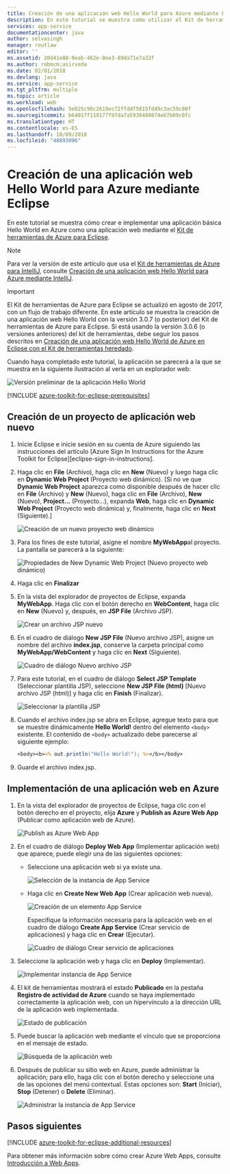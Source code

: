 ```yaml
---
title: Creación de una aplicación web Hello World para Azure mediante Eclipse
description: En este tutorial se muestra cómo utilizar el Kit de herramientas de Azure para Eclipse para crear una aplicación web Hello World para Azure.
services: app-service
documentationcenter: java
author: selvasingh
manager: routlaw
editor: ''
ms.assetid: 20d41e88-9eab-462e-8ee3-89da71e7a33f
ms.author: robmcm;asirveda
ms.date: 02/01/2018
ms.devlang: java
ms.service: app-service
ms.tgt_pltfrm: multiple
ms.topic: article
ms.workload: web
ms.openlocfilehash: 5e025c90c2619ec72ffddf5815fd49c3ac59c00f
ms.sourcegitcommit: b64017f119177f97da7a5930489874e67b09c0fc
ms.translationtype: HT
ms.contentlocale: es-ES
ms.lasthandoff: 10/09/2018
ms.locfileid: "48893096"
---
```

# <a name="create-a-hello-world-web-app-for-azure-using-eclipse"></a>Creación de una aplicación web Hello World para Azure mediante Eclipse

En este tutorial se muestra cómo crear e implementar una aplicación básica Hello World en Azure como una aplicación web mediante el [Kit de herramientas de Azure para Eclipse].

> [!NOTE]
>
> Para ver la versión de este artículo que usa el [Kit de herramientas de Azure para IntelliJ], consulte [Creación de una aplicación web Hello World para Azure mediante IntelliJ][intellij-hello-world].
>

> [!IMPORTANT]
> 
> El Kit de herramientas de Azure para Eclipse se actualizó en agosto de 2017, con un flujo de trabajo diferente. En este artículo se muestra la creación de una aplicación web Hello World con la versión 3.0.7 (o posterior) del Kit de herramientas de Azure para Eclipse. Si está usando la versión 3.0.6 (o versiones anteriores) del kit de herramientas, debe seguir los pasos descritos en [Creación de una aplicación web Hello World de Azure en Eclipse con el Kit de herramientas heredado][Legacy Version].
> 

Cuando haya completado este tutorial, la aplicación se parecerá a la que se muestra en la siguiente ilustración al verla en un explorador web:

![Versión preliminar de la aplicación Hello World][browse-web-app]

[!INCLUDE [azure-toolkit-for-eclipse-prerequisites](../includes/azure-toolkit-for-eclipse-prerequisites.md)]

## <a name="create-a-new-web-app-project"></a>Creación de un proyecto de aplicación web nuevo

1. Inicie Eclipse e inicie sesión en su cuenta de Azure siguiendo las instrucciones del artículo [Azure Sign In Instructions for the Azure Toolkit for Eclipse][eclipse-sign-in-instructions].

1. Haga clic en **File** (Archivo), haga clic en **New** (Nuevo) y luego haga clic en **Dynamic Web Project** (Proyecto web dinámico). [Si no ve que **Dynamic Web Project** aparezca como disponible después de hacer clic en **File** (Archivo) y **New** (Nuevo), haga clic en **File** (Archivo), **New** (Nuevo), **Project...** (Proyecto...), expanda **Web**, haga clic en **Dynamic Web Project** (Proyecto web dinámica) y, finalmente, haga clic en **Next** (Siguiente).]

   ![Creación de un nuevo proyecto web dinámico][file-new-dynamic-web-project]

2. Para los fines de este tutorial, asigne el nombre **MyWebApp**al proyecto. La pantalla se parecerá a la siguiente:
   
   ![Propiedades de New Dynamic Web Project (Nuevo proyecto web dinámico)][dynamic-web-project-properties]

3. Haga clic en **Finalizar**

4. En la vista del explorador de proyectos de Eclipse, expanda **MyWebApp**. Haga clic con el botón derecho en **WebContent**, haga clic en **New** (Nuevo) y, después, en **JSP File** (Archivo JSP).

   ![Crear un archivo JSP nuevo][create-new-jsp-file]

5. En el cuadro de diálogo **New JSP File** (Nuevo archivo JSP), asigne un nombre del archivo **index.jsp**, conserve la carpeta principal como **MyWebApp/WebContent** y haga clic en **Next** (Siguiente).

   ![Cuadro de diálogo Nuevo archivo JSP][new-jsp-file-dialog]

6. Para este tutorial, en el cuadro de diálogo **Select JSP Template** (Seleccionar plantilla JSP), seleccione **New JSP File (html)** [Nuevo archivo JSP (html)] y haga clic en **Finish** (Finalizar).

   ![Seleccionar la plantilla JSP][select-jsp-template]

7. Cuando el archivo index.jsp se abra en Eclipse, agregue texto para que se muestre dinámicamente **Hello World!** dentro del elemento `<body>` existente. El contenido de `<body>` actualizado debe parecerse al siguiente ejemplo:
   
   ```jsp
   <body><b><% out.println("Hello World!"); %></b></body>
   ```

8. Guarde el archivo index.jsp.

## <a name="deploy-your-web-app-to-azure"></a>Implementación de una aplicación web en Azure

1. En la vista del explorador de proyectos de Eclipse, haga clic con el botón derecho en el proyecto, elija **Azure** y **Publish as Azure Web App** (Publicar como aplicación web de Azure).
   
   ![Publish as Azure Web App][publish-as-azure-web-app]

1. En el cuadro de diálogo **Deploy Web App** (Implementar aplicación web) que aparece, puede elegir una de las siguientes opciones:

   * Seleccione una aplicación web si ya existe una.

      ![Selección de la instancia de App Service][select-app-service]

   * Haga clic en **Create New Web App** (Crear aplicación web nueva).

      ![Creación de un elemento App Service][create-app-service]

      Especifique la información necesaria para la aplicación web en el cuadro de diálogo **Create App Service** (Crear servicio de aplicaciones) y haga clic en **Crear** (Ejecutar).

      ![Cuadro de diálogo Crear servicio de aplicaciones][create-app-service-dialog]

1. Seleccione la aplicación web y haga clic en **Deploy** (Implementar).

   ![Implementar instancia de App Service][deploy-app-service]

1. El kit de herramientas mostrará el estado **Publicado** en la pestaña **Registro de actividad de Azure** cuando se haya implementado correctamente la aplicación web, con un hipervínculo a la dirección URL de la aplicación web implementada.

   ![Estado de publicación][publish-status]

1. Puede buscar la aplicación web mediante el vínculo que se proporciona en el mensaje de estado.

   ![Búsqueda de la aplicación web][browse-web-app]

1. Después de publicar su sitio web en Azure, puede administrar la aplicación; para ello, haga clic con el botón derecho y seleccione una de las opciones del menú contextual. Estas opciones son: **Start** (Iniciar), **Stop** (Detener) o **Delete** (Eliminar).

   ![Administrar la instancia de App Service][manage-app-service]

## <a name="next-steps"></a>Pasos siguientes

[!INCLUDE [azure-toolkit-for-eclipse-additional-resources](../includes/azure-toolkit-for-eclipse-additional-resources.md)]

Para obtener más información sobre cómo crear Azure Web Apps, consulte [Introducción a Web Apps].

<!-- URL List -->

[Kit de herramientas de Azure para Eclipse]: azure-toolkit-for-eclipse.md
[kit de herramientas de Azure para IntelliJ]: ../intellij/azure-toolkit-for-intellij.md
[intellij-hello-world]: ../intellij/azure-toolkit-for-intellij-create-hello-world-web-app.md
[Introducción a Web Apps]: /azure/app-service/app-service-web-overview
[Apache Tomcat]: http://tomcat.apache.org/
[Jetty]: http://www.eclipse.org/jetty/
[Legacy Version]: azure-toolkit-for-eclipse-create-hello-world-web-app-legacy-version.md

<!-- IMG List -->

[browse-web-app]: ./media/azure-toolkit-for-eclipse-create-hello-world-web-app/browse-web-app.png
[file-new-dynamic-web-project]: ./media/azure-toolkit-for-eclipse-create-hello-world-web-app/file-new-dynamic-web-project.png
[dynamic-web-project-properties]: ./media/azure-toolkit-for-eclipse-create-hello-world-web-app/dynamic-web-project-properties.png
[create-new-jsp-file]: ./media/azure-toolkit-for-eclipse-create-hello-world-web-app/create-new-jsp-file.png
[new-jsp-file-dialog]: ./media/azure-toolkit-for-eclipse-create-hello-world-web-app/new-jsp-file-dialog.png
[select-jsp-template]: ./media/azure-toolkit-for-eclipse-create-hello-world-web-app/select-jsp-template.png
[publish-as-azure-web-app]: ./media/azure-toolkit-for-eclipse-create-hello-world-web-app/publish-as-azure-web-app.png
[deploy-web-app-dialog]: ./media/azure-toolkit-for-eclipse-create-hello-world-web-app/deploy-web-app-dialog.png
[select-app-service]: ./media/azure-toolkit-for-eclipse-create-hello-world-web-app/select-app-service.png
[create-app-service-dialog]: ./media/azure-toolkit-for-eclipse-create-hello-world-web-app/create-app-service-dialog.png
[publish-status]: ./media/azure-toolkit-for-eclipse-create-hello-world-web-app/publish-status.png
[create-app-service]: ./media/azure-toolkit-for-eclipse-create-hello-world-web-app/create-app-service.png
[deploy-app-service]: ./media/azure-toolkit-for-eclipse-create-hello-world-web-app/deploy-app-service.png
[manage-app-service]: ./media/azure-toolkit-for-eclipse-create-hello-world-web-app/manage-app-service.png
